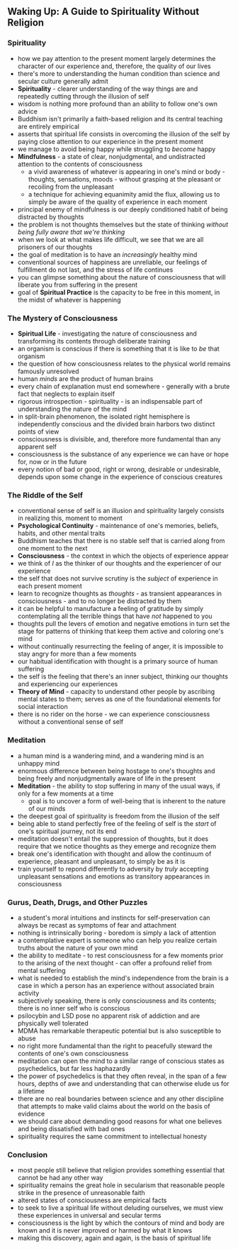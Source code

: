 ## Waking Up: A Guide to Spirituality Without Religion


### Spirituality
- how we pay attention to the present moment largely determines the character of our experience and, therefore, the quality of our lives
- there's more to understanding the human condition than science and secular culture generally admit
- **Spirituality** - clearer understanding of the way things are and repeatedly cutting through the illusion of self
- wisdom is nothing more profound than an ability to follow one's own advice
- Buddhism isn't primarily a faith-based religion and its central teaching are entirely empirical
- asserts that spiritual life consists in overcoming the illusion of the self by paying close attention to our experience in the present moment
- we manage to avoid being happy while struggling to *become* happy
- **Mindfulness** - a state of clear, nonjudgmental, and undistracted attention to the contents of consciousness
  - a vivid awareness of whatever is appearing in one's mind or body - thoughts, sensations, moods - without grasping at the pleasant or recoiling from the unpleasant
  - a technique for achieving equanimity amid the flux, allowing us to simply be aware of the quality of experience in each moment
- principal enemy of mindfulness is our deeply conditioned habit of being distracted by thoughts
- the problem is not thoughts themselves but the state of thinking *without being fully aware that we're thinking*
- when we look at what makes life difficult, we see that we are all prisoners of our thoughts
- the goal of meditation is to have an *increasingly* healthy mind
- conventional sources of happiness are unreliable, our feelings of fulfillment do not last, and the stress of life continues
- you can glimpse something about the nature of consciousness that will liberate you from suffering in the present
- goal of **Spiritual Practice** is the capacity to be free in this moment, in the midst of whatever is happening


### The Mystery of Consciousness
- **Spiritual Life** - investigating the nature of consciousness and transforming its contents through deliberate training
- an organism is conscious if there is something that it is like to *be* that organism
- the question of how consciousness relates to the physical world remains famously unresolved
- human *minds* are the product of human brains
- every chain of explanation must end somewhere - generally with a brute fact that neglects to explain itself
- rigorous introspection - spirituality - is an indispensable part of understanding the nature of the mind
- in split-brain phenomenon, the isolated right hemisphere is independently conscious and the divided brain harbors two distinct points of view
- consciousness is divisible, and, therefore more fundamental than any apparent self
- consciousness is the substance of any experience we can have or hope for, now or in the future
- every notion of bad or good, right or wrong, desirable or undesirable, depends upon some change in the experience of conscious creatures


### The Riddle of the Self
- conventional sense of self is an illusion and spirituality largely consists in realizing this, moment to moment
- **Psychological Continuity** - maintenance of one's memories, beliefs, habits, and other mental traits
- Buddhism teaches that there is no stable self that is carried along from one moment to the next
- **Consciousness** - the context in which the objects of experience appear
- we think of *I* as the thinker of our thoughts and the experiencer of our experience
- the self that does not survive scrutiny is the *subject* of experience in each present moment
- learn to recognize thoughts as *thoughts* - as transient appearances in consciousness - and to no longer be distracted by them
- it can be helpful to manufacture a feeling of gratitude by simply contemplating all the terrible things that have *not* happened to you
- thoughts pull the levers of emotion and negative emotions in turn set the stage for patterns of thinking that keep them active and coloring one's mind
- without continually resurrecting the feeling of anger, it is impossible to stay angry for more than a few moments
- our habitual identification with thought is a primary source of human suffering
- the self is the feeling that there's an inner subject, thinking our thoughts and experiencing our experiences
- **Theory of Mind** - capacity to understand other people by ascribing mental states to them; serves as one of the foundational elements for social interaction
- there is no rider on the horse - we can experience consciousness without a conventional sense of self


### Meditation
- a human mind is a wandering mind, and a wandering mind is an unhappy mind
- enormous difference between being hostage to one's thoughts and being freely and nonjudgmentally aware of life in the present
- **Meditation** - the ability to stop suffering in many of the usual ways, if only for a few moments at a time
  - goal is to uncover a form of well-being that is inherent to the nature of our minds
- the deepest goal of spirituality is freedom from the illusion of the self
- being able to stand perfectly free of the feeling of self is the *start* of one's spiritual journey, not its end
- meditation doesn't entail the suppression of thoughts, but it does require that we notice thoughts as they emerge and recognize them
- break one's identification with thought and allow the continuum of experience, pleasant and unpleasant, to simply be as it is
- train yourself to repond differently to adversity by *truly* accepting unpleasant sensations and emotions as transitory appearances in consciousness


### Gurus, Death, Drugs, and Other Puzzles
- a student's moral intuitions and instincts for self-preservation can always be recast as symptoms of fear and attachment
- nothing is intrinsically boring - boredom is simply a lack of attention
- a contemplative expert is someone who can help you realize certain truths about the nature of your own mind
- the ability to meditate - to rest consciousness for a few moments prior to the arising of the next thought - can offer a profound relief from mental suffering
- what is needed to establish the mind's independence from the brain is a case in which a person has an experience without associated brain activity
- subjectively speaking, there is only consciousness and its contents; there is no inner self who is conscious
- psilocybin and LSD pose no apparent risk of addiction and are physically well tolerated
- MDMA has remarkable therapeutic potential but is also susceptible to abuse
- no right more fundamental than the right to peacefully steward the contents of one's own consciousness
- meditation can open the mind to a similar range of conscious states as psychedelics, but far less haphazardly
- the power of psychedelics is that they often reveal, in the span of a few hours, depths of awe and understanding that can otherwise elude us for a lifetime
- there are no real boundaries between science and any other discipline that attempts to make valid claims about the world on the basis of evidence
- we should care about demanding good reasons for what one believes and being dissatisfied with bad ones
- spirituality requires the same commitment to intellectual honesty


### Conclusion
- most people still believe that religion provides something essential that cannot be had any other way
- spirituality remains the great hole in secularism that reasonable people strike in the presence of unreasonable faith
- altered states of consciousness are empirical facts
- to seek to live a spiritual life without deluding ourselves, we must view these experiences in universal and secular terms
- consciousness is the light by which the contours of mind and body are known and it is never improved or harmed by what it knows
- making this discovery, again and again, is the basis of spiritual life
